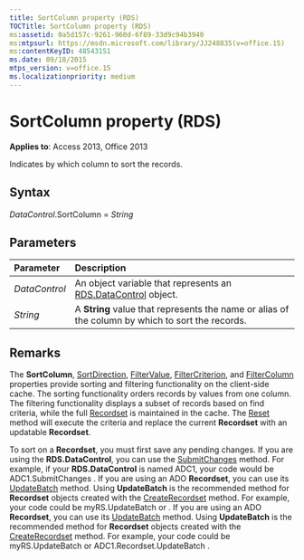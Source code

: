 ```yaml
---
title: SortColumn property (RDS)
TOCTitle: SortColumn property (RDS)
ms:assetid: 0a5d157c-9261-960d-6f89-33d9c94b3940
ms:mtpsurl: https://msdn.microsoft.com/library/JJ248835(v=office.15)
ms:contentKeyID: 48543151
ms.date: 09/18/2015
mtps_version: v=office.15
ms.localizationpriority: medium
---
```


# SortColumn property (RDS)

**Applies to**: Access 2013, Office 2013

Indicates by which column to sort the records.

## Syntax

*DataControl*.SortColumn = *String*

## Parameters

|Parameter|Description|
|:--------|:----------|
|*DataControl* |An object variable that represents an [RDS.DataControl](datacontrol-object-rds.md) object.|
|*String* |A **String** value that represents the name or alias of the column by which to sort the records.|

## Remarks

The **SortColumn**, [SortDirection](sortdirection-property-rds.md), [FilterValue](filtervalue-property-rds.md), [FilterCriterion](filtercriterion-property-rds.md), and [FilterColumn](filtercolumn-property-rds.md) properties provide sorting and filtering functionality on the client-side cache. The sorting functionality orders records by values from one column. The filtering functionality displays a subset of records based on find criteria, while the full [Recordset](recordset-object-ado.md) is maintained in the cache. The [Reset](reset-method-rds.md) method will execute the criteria and replace the current **Recordset** with an updatable **Recordset**.

To sort on a **Recordset**, you must first save any pending changes. If you are using the **RDS.DataControl**, you can use the [SubmitChanges](submitchanges-method-rds.md) method. For example, if your **RDS.DataControl** is named ADC1, your code would be ADC1.SubmitChanges . If you are using an ADO **Recordset**, you can use its [UpdateBatch](updatebatch-method-ado.md) method. Using **UpdateBatch** is the recommended method for **Recordset** objects created with the [CreateRecordset](createrecordset-method-rds.md) method. For example, your code could be myRS.UpdateBatch or . If you are using an ADO **Recordset**, you can use its [UpdateBatch](updatebatch-method-ado.md) method. Using **UpdateBatch** is the recommended method for **Recordset** objects created with the [CreateRecordset](createrecordset-method-rds.md) method. For example, your code could be myRS.UpdateBatch or ADC1.Recordset.UpdateBatch .

